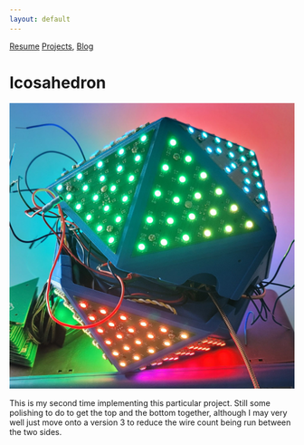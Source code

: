 ```yaml
---
layout: default
---
```

[Resume](..\..\resume) [Projects](..\..\projects), [Blog](..\..\blog)

# Icosahedron

![Image of the Icosahedron](Icosahedron.jpg)

This is my second time implementing this particular project. Still some polishing to do to get the top and the bottom together, although I may very well just move onto a version 3 to reduce the wire count being run between the two sides. 